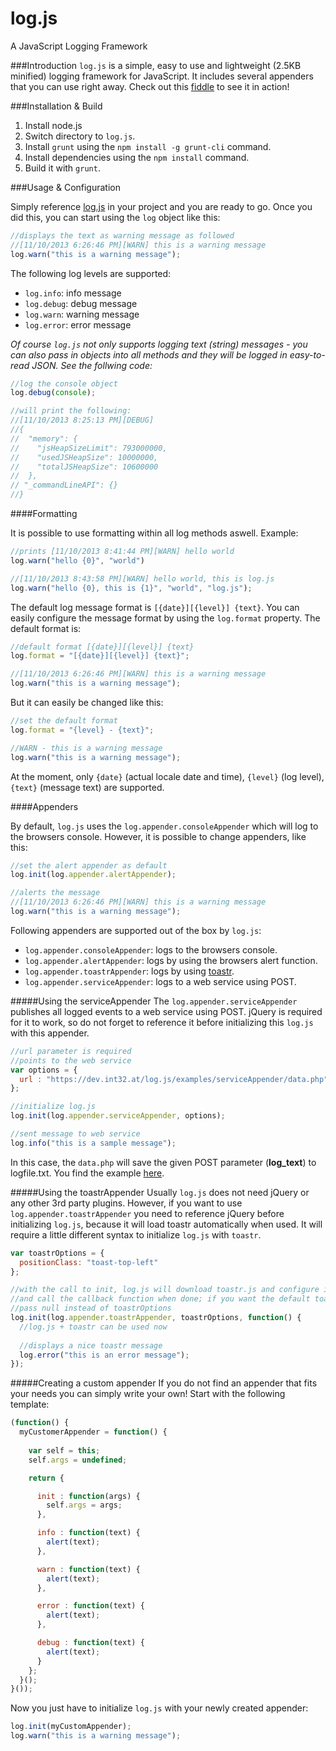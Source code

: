 log.js
======

A JavaScript Logging Framework

###Introduction
`log.js` is a simple, easy to use and lightweight (2.5KB minified) logging framework for JavaScript. It includes several
appenders that you can use right away. Check out this [fiddle](http://jsfiddle.net/BF3qh/) to see it in action!

###Installation & Build
1.  Install node.js
2.  Switch directory to `log.js`.
3.  Install `grunt` using the `npm install -g grunt-cli` command.
4.  Install dependencies using the `npm install` command.
5.  Build it with `grunt`.

###Usage & Configuration 

Simply reference [log.js](dist/log-0.0.1.min.js) in your project and you are ready to go. Once you did this,
you can start using the `log` object like this:

```js
//displays the text as warning message as followed
//[11/10/2013 6:26:46 PM][WARN] this is a warning message
log.warn("this is a warning message");
```

The following log levels are supported:
- `log.info`: info message
- `log.debug`: debug message
- `log.warn`: warning message
- `log.error`: error message

*Of course `log.js` not only supports logging text (string) messages - you can also pass in objects into all methods*
*and they will be logged in easy-to-read JSON. See the follwing code:*

```js
//log the console object
log.debug(console);

//will print the following:
//[11/10/2013 8:25:13 PM][DEBUG] 
//{
//  "memory": {
//    "jsHeapSizeLimit": 793000000,
//    "usedJSHeapSize": 10000000,
//    "totalJSHeapSize": 10600000
//  },
// "_commandLineAPI": {}
//} 
```

####Formatting

It is possible to use formatting within all log methods aswell. Example:

```js
//prints [11/10/2013 8:41:44 PM][WARN] hello world 
log.warn("hello {0}", "world")

//[11/10/2013 8:43:58 PM][WARN] hello world, this is log.js 
log.warn("hello {0}, this is {1}", "world", "log.js");
```

The default log message format is `[{date}][{level}] {text}`. You can easily configure the message format by
using the `log.format` property. The default format is:

```js
//default format [{date}][{level}] {text}
log.format = "[{date}][{level}] {text}";

//[11/10/2013 6:26:46 PM][WARN] this is a warning message
log.warn("this is a warning message");
```

But it can easily be changed like this:

```js
//set the default format
log.format = "{level} - {text}";

//WARN - this is a warning message
log.warn("this is a warning message");
```
At the moment, only `{date}` (actual locale date and time), `{level}` (log level), `{text}` (message text) are supported.

####Appenders

By default, `log.js` uses the `log.appender.consoleAppender` which will log to the browsers console. However,
it is possible to change appenders, like this:

```js
//set the alert appender as default
log.init(log.appender.alertAppender);

//alerts the message
//[11/10/2013 6:26:46 PM][WARN] this is a warning message
log.warn("this is a warning message");
```

Following appenders are supported out of the box by `log.js`:
- `log.appender.consoleAppender`: logs to the browsers console.
- `log.appender.alertAppender`: logs by using the browsers alert function.
- `log.appender.toastrAppender`: logs by using [toastr](https://github.com/CodeSeven/toastr).
- `log.appender.serviceAppender`: logs to a web service using POST.

#####Using the serviceAppender
The `log.appender.serviceAppender` publishes all logged events to a web service using POST. jQuery is required for it
to work, so do not forget to reference it before initializing this `log.js` with this appender.

```js
//url parameter is required
//points to the web service
var options = {
  url : "https://dev.int32.at/log.js/examples/serviceAppender/data.php"
};

//initialize log.js
log.init(log.appender.serviceAppender, options);

//sent message to web service
log.info("this is a sample message"); 
```

In this case, the `data.php` will save the given POST parameter (**log_text**) to logfile.txt. You find the example 
[here](/examples/serviceAppender).

#####Using the toastrAppender
Usually `log.js` does not need jQuery or any other 3rd party plugins. However, if you want to use 
`log.appender.toastrAppender` you need to reference jQuery before initializing `log.js`, because it will load
toastr automatically when used. It will require a little different syntax to initialize `log.js` with `toastr`.

```js
var toastrOptions = {
  positionClass: "toast-top-left"
};

//with the call to init, log.js will download toastr.js and configure it using the toastrOptions
//and call the callback function when done; if you want the default toastr configuration
//pass null instead of toastrOptions
log.init(log.appender.toastrAppender, toastrOptions, function() {
  //log.js + toastr can be used now
  
  //displays a nice toastr message
  log.error("this is an error message");
});
```

#####Creating a custom appender
If you do not find an appender that fits your needs you can simply write your own! Start with the following template:

```js
(function() {
  myCustomerAppender = function() {
    
    var self = this;
    self.args = undefined;

    return {

      init : function(args) {
        self.args = args;
      },

      info : function(text) {
        alert(text);
      },

      warn : function(text) {
        alert(text);
      },

      error : function(text) {
        alert(text);
      },

      debug : function(text) {
        alert(text);
      }
    };
  }();
}());
```

Now you just have to initialize `log.js` with your newly created appender:

```js
log.init(myCustomAppender);
log.warn("this is a warning message");
```
